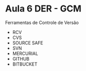 # Aula 6 DER - GCM

Ferramentas de Controle de Versão 

* RCV
* CVS
* SOURCE SAFE 
* SVN
* MERCURIAL
* GITHUB 
* BITBUCKET
